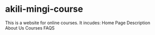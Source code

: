 # akili-mingi-course
This is a website for online courses.
It incudes:
Home Page
  Description
About Us
Courses
FAQS
